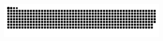 <picture>
  <source media="(prefers-color-scheme: dark)" srcset="https://raw.githubusercontent.com/cuteribs/cuteribs/output/github-snake-dark.svg" />
  <source media="(prefers-color-scheme: light)" srcset="https://raw.githubusercontent.com/cuteribs/cuteribs/output/github-snake.svg" />
  <img alt="github-snake" src="https://raw.githubusercontent.com/cuteribs/cuteribs/output/github-snake-dark.svg" />
</picture>
